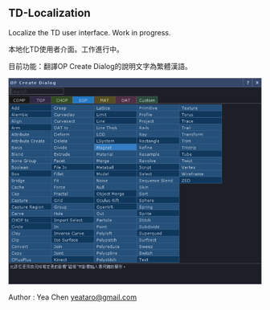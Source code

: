 TD-Localization
---
Localize the TD user interface. Work in progress.

本地化TD使用者介面。工作進行中。

目前功能：翻譯OP Create Dialog的說明文字為繁體漢語。

![summaries-zh-TW](img/summaries.png)

Author : Yea Chen <yeataro@gmail.com>